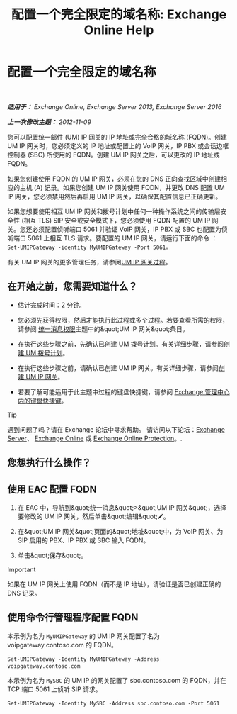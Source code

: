 ﻿---
title: '配置一个完全限定的域名称: Exchange Online Help'
TOCTitle: 配置一个完全限定的域名称
ms:assetid: af093f87-59b7-44a8-a9a2-8f17f0cc7db8
ms:mtpsurl: https://technet.microsoft.com/zh-cn/library/Ee423553(v=EXCHG.150)
ms:contentKeyID: 50491301
ms.date: 05/23/2018
mtps_version: v=EXCHG.150
ms.translationtype: MT
---

# 配置一个完全限定的域名称

 

_**适用于：** Exchange Online, Exchange Server 2013, Exchange Server 2016_

_**上一次修改主题：** 2012-11-09_

您可以配置统一邮件 (UM) IP 网关的 IP 地址或完全合格的域名称 (FQDN)。创建 UM IP 网关时，您必须定义的 IP 地址或配置上的 VoIP 网关，IP PBX 或会话边框控制器 (SBC) 所使用的 FQDN。创建 UM IP 网关之后，可以更改的 IP 地址或 FQDN。

如果您创建使用 FQDN 的 UM IP 网关，必须在您的 DNS 正向查找区域中创建相应的主机 (A) 记录。如果您创建 UM IP 网关使用 FQDN，并更改 DNS 配置 UM IP 网关，您必须禁用然后再启用 UM IP 网关，以确保其配置信息已正确更新。

如果您想要使用相互 UM IP 网关和拨号计划中任何一种操作系统之间的传输层安全性 (相互 TLS) SIP 安全或安全模式下，您必须使用 FQDN 配置的 UM IP 网关。您还必须配置侦听端口 5061 并验证 VoIP 网关，IP PBX 或 SBC 也配置为侦听端口 5061 上相互 TLS 请求。要配置的 UM IP 网关，请运行下面的命令 ︰ `Set-UMIPGateway -identity MyUMIPGateway -Port 5061`。

有关 UM IP 网关的更多管理任务，请参阅[UM IP 网关过程](um-ip-gateway-procedures-exchange-2013-help.md)。

## 在开始之前，您需要知道什么？

  - 估计完成时间：2 分钟。

  - 您必须先获得权限，然后才能执行此过程或多个过程。若要查看所需的权限，请参阅 [统一消息权限](unified-messaging-permissions-exchange-2013-help.md)主题中的\&quot;UM IP 网关\&quot;条目。

  - 在执行这些步骤之前，先确认已创建 UM 拨号计划。有关详细步骤，请参阅[创建 UM 拨号计划](create-a-um-dial-plan-exchange-2013-help.md)。

  - 在执行这些步骤之前，请确认已创建 UM IP 网关。有关详细步骤，请参阅[创建 UM IP 网关](create-a-um-ip-gateway-exchange-2013-help.md)。

  - 若要了解可能适用于此主题中过程的键盘快捷键，请参阅 [Exchange 管理中心内的键盘快捷键](keyboard-shortcuts-in-the-exchange-admin-center-exchange-online-protection-help.md)。

> [!tip]
> 遇到问题了吗？请在 Exchange 论坛中寻求帮助。 请访问以下论坛：<a href="https://go.microsoft.com/fwlink/p/?linkid=60612">Exchange Server</a>、 <a href="https://go.microsoft.com/fwlink/p/?linkid=267542">Exchange Online</a> 或 <a href="https://go.microsoft.com/fwlink/p/?linkid=285351">Exchange Online Protection</a>。.


## 您想执行什么操作？

## 使用 EAC 配置 FQDN

1.  在 EAC 中，导航到\&quot;统一消息\&quot;\>\&quot;UM IP 网关\&quot;，选择要修改的 UM IP 网关，然后单击\&quot;编辑\&quot;![编辑图标](images/Bb124582.6f53ccb2-1f13-4c02-bea0-30690e6ea71d(EXCHG.150).gif "编辑图标")。

2.  在\&quot;UM IP 网关\&quot;页面的\&quot;地址\&quot;中，为 VoIP 网关、为 SIP 启用的 PBX、IP PBX 或 SBC 输入 FQDN。

3.  单击\&quot;保存\&quot;。

> [!important]
> 如果在 UM IP 网关上使用 FQDN（而不是 IP 地址），请验证是否已创建正确的 DNS 记录。


## 使用命令行管理程序配置 FQDN

本示例为名为 `MyUMIPGateway` 的 UM IP 网关配置了名为 voipgateway.contoso.com 的 FQDN。

    Set-UMIPGateway -Identity MyUMIPGateway -Address voipgateway.contoso.com

本示例为名为 `MySBC` 的 UM IP 的网关配置了 sbc.contoso.com 的 FQDN，并在 TCP 端口 5061 上侦听 SIP 请求。

    Set-UMIPGateway -Identity MySBC -Address sbc.contoso.com -Port 5061

